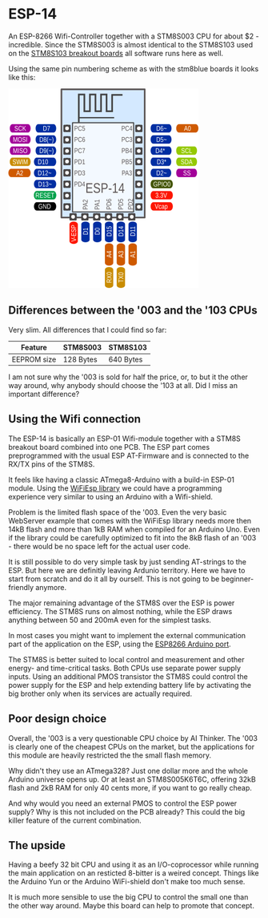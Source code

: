 # ESP-14

An ESP-8266 Wifi-Controller together with a STM8S003 CPU for about $2 -
incredible.  Since the STM8S003 is almost identical to the STM8S103 used on
the [STM8S103 breakout boards](stm8blue.md) all software runs here as well.


Using the same pin numbering scheme as with the stm8blue boards it looks
like this:

![ESP14 sduino pin numbering](esp14.png)



## Differences between the '003 and the '103 CPUs

Very slim. All differences that I could find so far:

Feature		| STM8S003	| STM8S103
------------	| -------------	| ------------
EEPROM size	| 128 Bytes	| 640 Bytes

I am not sure why the '003 is sold for half the price, or, to but it the
other way around, why anybody should choose the '103 at all. Did I miss an
important difference?



## Using the Wifi connection

The ESP-14 is basically an ESP-01 Wifi-module together with a STM8S breakout
board combined into one PCB. The ESP part comes preprogrammed with the
usual ESP AT-Firmware and is connected to the RX/TX pins of the STM8S.

It feels like having a classic ATmega8-Arduino with a build-in ESP-01
module. Using the [WiFiEsp library](https://github.com/bportaluri/WiFiEsp)
we could have a programming experience very similar to using an Arduino with
a Wifi-shield.

Problem is the limited flash space of the '003. Even the very basic
WebServer example that comes with the WiFiEsp library needs more then 14kB
flash and more than 1kB RAM when compiled for an Arduino Uno. Even if the
library could be carefully optimized to fit into the 8kB flash of an '003 -
there would be no space left for the actual user code.

It is still possible to do very simple task by just sending AT-strings to
the ESP. But here we are definitly leaving Ardunio territory. Here we have
to start from scratch and do it all by ourself. This is not going to be
beginner-friendly anymore.

The major remaining advantage of the STM8S over the ESP is power efficiency.
The STM8S runs on almost nothing, while the ESP draws anything between 50
and 200mA even for the simplest tasks.

In most cases you might want to implement the external communication part of
the application on the ESP, using the
[ESP8266 Arduino port](https://github.com/esp8266/Arduino).

The STM8S is better suited to local control and measurement and other
energy- and time-critical tasks. Both CPUs use separate power supply inputs.
Using an additional PMOS transistor the STM8S could control the power supply
for the ESP and help extending battery life by activating the big brother
only when its services are actually required.



## Poor design choice

Overall, the '003 is a very questionable CPU choice by AI Thinker. The '003
is clearly one of the cheapest CPUs on the market, but the applications for
this module are heavily restricted the the small flash memory.

Why didn't they use an ATmega328? Just one dollar more and the whole Arduino
universe opens up. Or at least an STM8S005K6T6C, offering 32kB flash and 2kB
RAM for only 40 cents more, if you want to go really cheap.

And why would you need an external PMOS to control the ESP power supply?
Why is this not included on the PCB already? This could the big killer
feature of the current combination.



## The upside

Having a beefy 32 bit CPU and using it as an I/O-coprocessor while running
the main application on an resticted 8-bitter is a weired concept. Things
like the Arduino Yun or the Arduino WiFi-shield don't make too much sense.

It is much more sensible to use the big CPU to control the small one than
the other way around. Maybe this board can help to promote that concept.
